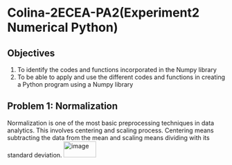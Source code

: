 # Colina-2ECEA-PA2(Experiment2 Numerical Python)

## Objectives
1. To identify the codes and functions incorporated in the Numpy library 
2. To be able to apply and use the different codes and functions in creating a Python program using a 
Numpy library 

## Problem 1: Normalization
Normalization is one of the most basic preprocessing techniques in 
data analytics. This involves centering and scaling process. Centering means subtracting the data from the 
mean and scaling means dividing with its standard deviation.
<img width="75" height="37" alt="image" src="https://github.com/user-attachments/assets/fb8cbe96-3d00-410b-83ec-3a3f428d9f65" />
